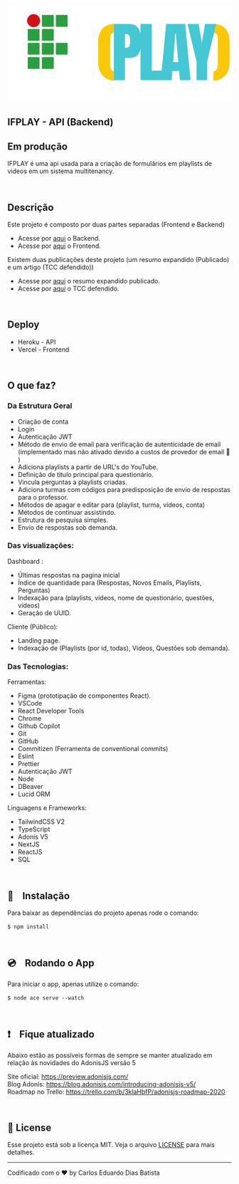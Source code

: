 <p align="center">
  <img src="./resources/img/logo.svg">
</p>

## IFPLAY - API (Backend)

## Em produção

IFPLAY é uma api usada para a criação de formulários em playlists de videos em um sistema multitenancy.

<br />

## Descrição

Este projeto é composto por duas partes separadas (Frontend e Backend)

- Acesse por <a href = 'https://github.com/carloseduardodb/ifplay-api'>aqui</a> o Backend.
- Acesse por <a href = 'https://github.com/carloseduardodb/ifplay'>aqui</a> o Frontend.

Existem duas publicações deste projeto (um resumo expandido (Publicado) e um artigo (TCC defendido))

- Acesse por <a href = 'https://jornada.ifsuldeminas.edu.br/index.php/jctpas2021/jctpas2021/paper/viewFile/6974/5198'>aqui</a> o resumo expandido publicado.
- Acesse por <a href = 'https://drive.google.com/file/d/1bs03lFs6tBpH3nUVUaBZ0BUlzrqXIu41/view?usp=sharing'>aqui</a> o TCC defendido.

<br />

## Deploy

- Heroku - API
- Vercel - Frontend

<br />

## O que faz?

### Da Estrutura Geral

- Criação de conta
- Login
- Autenticação JWT
- Método de envio de email para verificação de autenticidade de email (implementado mas não ativado devido a custos de provedor de email 🙁 )
- Adiciona playlists a partir de URL's do YouTube.
- Definição de titulo principal para questionário.
- Vincula perguntas a playlists criadas.
- Adiciona turmas com códigos para predisposição de envio de respostas para o professor.
- Métodos de apagar e editar para (playlist, turma, vídeos, conta)
- Métodos de continuar assistindo.
- Estrutura de pesquisa simples.
- Envio de respostas sob demanda.

### Das visualizações:

Dashboard :

- Últimas respostas na pagina inicial
- Índice de quantidade para (Respostas, Novos Emails, Playlists, Perguntas)
- Indexação para (playlists, videos, nome de questionário, questões, vídeos)
- Geração de UUID.

Cliente (Público):

- Landing page.
- Indexação de (Playlists (por id, todas), Vídeos, Questões sob demanda).

### Das Tecnologias:

Ferramentas:

- Figma (prototipação de componentes React).
- VSCode
- React Developer Tools
- Chrome
- Github Copilot
- Git
- GitHub
- Commitizen (Ferramenta de conventional commits)
- Eslint
- Prettier
- Autenticação JWT
- Node
- DBeaver
- Lucid ORM

Linguagens e Frameworks:

- TailwindCSS V2
- TypeScript
- Adonis V5
- NextJS
- ReactJS
- SQL

<br />

## 💾 &nbsp;&nbsp; Instalação

Para baixar as dependências do projeto apenas rode o comando:

    $ npm install

<br />

## 💿 &nbsp;&nbsp; Rodando o App

Para iniciar o app, apenas utilize o comando:

    $ node ace serve --watch

<br />

## ❗️ &nbsp;&nbsp; Fique atualizado

Abaixo estão as possíveis formas de sempre se manter atualizado em relação às novidades do AdonisJS versão 5

Site oficial: https://preview.adonisjs.com/ <br>
Blog Adonis: https://blog.adonisjs.com/introducing-adonisjs-v5/ <br>
Roadmap no Trello: https://trello.com/b/3klaHbfP/adonisjs-roadmap-2020 <br>

<br />

## 📝 License

Esse projeto está sob a licença MIT. Veja o arquivo [LICENSE](LICENSE.md) para mais detalhes.

---

Codificado com o ❤️ by Carlos Eduardo Dias Batista
